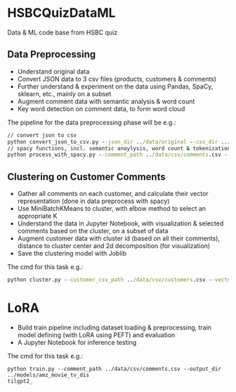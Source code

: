 # HSBCQuizDataML
Data &amp; ML code base from HSBC quiz

## Data Preprocessing

- Understand original data
- Convert JSON data to 3 csv files (products, customers & comments)
- Further understand & experiment on the data using Pandas, SpaCy, sklearn, etc., mainly on a subset
- Augment comment data with semantic analysis & word count
- Key word detection on comment data, to form word cloud

The pipeline for the data preprocessing phase will be e.g.:

```cmd
// convert json to csv
python convert_json_to_csv.py --json_dir ../data/original --csv_dir ../data/csv
// spacy functions, incl. semantic anaylysis, word count & tokenization
python process_with_spacy.py --comment_path ../data/csv/comments.csv --customer_cluster_base ../data/customer_cluster --aug_comment_path ../data/csv/aug_comments.csv --keyword_path ../data/csv/keywords.csv --batch_size 1000
```

## Clustering on Customer Comments

- Gather all comments on each customer, and calculate their vector representation (done in data preprocess with spacy)
- Use MiniBatchKMeans to cluster, with elbow method to select an appropriate K
- Understand the data in Jupyter Notebook, with visualization & selected comments based on the cluster, on a subset of data
- Augment customer data with cluster id (based on all their comments), distance to cluster center and 2d decomposition (for visualization)
- Save the clustering model with Joblib

The cmd for this task e.g.:

```cmd
python cluster.py --customer_csv_path ../data/csv/customers.csv --vector_path ../data/customer_cluster/customer_vectors.npy --customer_id_path ../data/customer_cluster/customer_ids.txt  --aug_customer_csv_path ../data/csv/aug_customers.csv --output_model_path ../models/kmeans.pkl --k 6 --batch_size 1024
```

# LoRA

- Build train pipeline including dataset loading & preprocessing, train model defining (with LoRA using PEFT) and evaluation
- A Jupyter Notebook for inference testing

The cmd for this task e.g.:

```
python train.py --comment_path ../data/csv/comments.csv --output_dir ../models/amz_movie_tv_dis
tilgpt2_
```